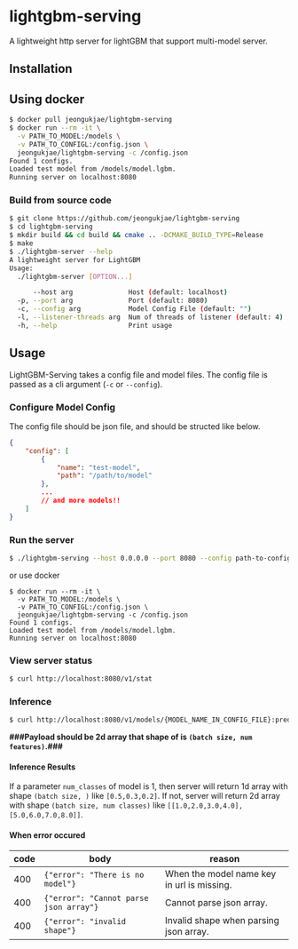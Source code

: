 # lightgbm-serving

A lightweight http server for lightGBM that support multi-model server.

## Installation

## Using docker

```sh
$ docker pull jeongukjae/lightgbm-serving
$ docker run --rm -it \
  -v PATH_TO_MODEL:/models \
  -v PATH_TO_CONFIGL:/config.json \
  jeongukjae/lightgbm-serving -c /config.json
Found 1 configs.
Loaded test model from /models/model.lgbm.
Running server on localhost:8080
```

### Build from source code

```sh
$ git clone https://github.com/jeongukjae/lightgbm-serving
$ cd lightgbm-serving
$ mkdir build && cd build && cmake .. -DCMAKE_BUILD_TYPE=Release
$ make
$ ./lightgbm-server --help
A lightweight server for LightGBM
Usage:
  ./lightgbm-server [OPTION...]

      --host arg              Host (default: localhost)
  -p, --port arg              Port (default: 8080)
  -c, --config arg            Model Config File (default: "")
  -l, --listener-threads arg  Num of threads of listener (default: 4)
  -h, --help                  Print usage
```

## Usage

LightGBM-Serving takes a config file and model files. The config file is passed as a cli argument (`-c` or `--config`).

### Configure Model Config

The config file should be json file, and should be structed like below.

```json
{
    "config": [
        {
            "name": "test-model",
            "path": "/path/to/model"
        },
        ...
        // and more models!!
    ]
}
```

### Run the server

```sh
$ ./lightgbm-serving --host 0.0.0.0 --port 8080 --config path-to-config.json
```

or use docker

```
$ docker run --rm -it \
  -v PATH_TO_MODEL:/models \
  -v PATH_TO_CONFIGL:/config.json \
  jeongukjae/lightgbm-serving -c /config.json
Found 1 configs.
Loaded test model from /models/model.lgbm.
Running server on localhost:8080
```

### View server status

```sh
$ curl http://localhost:8080/v1/stat
```

### Inference

```sh
$ curl http://localhost:8080/v1/models/{MODEL_NAME_IN_CONFIG_FILE}:predict -d "[[1,2,3,4,5], [1,2,3,4,5]]"
```

**###Payload should be 2d array that shape of is `(batch size, num features)`.###**

#### Inference Results

If a parameter `num_classes` of model is 1, then server will return 1d array with shape `(batch size, )` like `[0.5,0.3,0.2]`. If not, server will return 2d array with shape `(batch size, num classes)` like `[[1.0,2.0,3.0,4.0],[5.0,6.0,7.0,8.0]]`.

#### When error occured

code|body|reason
-|-|-
400|`{"error": "There is no model"}`|When the model name key in url is missing.
400|`{"error": "Cannot parse json array"}`|Cannot parse json array.
400|`{"error": "invalid shape"}`|Invalid shape when parsing json array.
